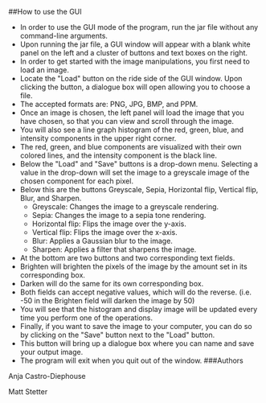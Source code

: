 ##How to use the GUI
- In order to use the GUI mode of the program, run the jar file without any command-line arguments.
- Upon running the jar file, a GUI window will appear with a blank white panel on the left and a cluster of buttons and text boxes on the right.
- In order to get started with the image manipulations, you first need to load an image.
- Locate the "Load" button on the ride side of the GUI window. Upon clicking the button, a dialogue box will open allowing you to choose a file.
- The accepted formats are: PNG, JPG, BMP, and PPM.
- Once an image is chosen, the left panel will load the image that you have chosen, so that you can view and scroll through the image.
- You will also see a line graph histogram of the red, green, blue, and intensity components in the upper right corner.
- The red, green, and blue components are visualized with their own colored lines, and the intensity component is the black line.
- Below the "Load" and "Save" buttons is a drop-down menu. Selecting a value in the drop-down will set the image to a greyscale image of the chosen component for each pixel.
- Below this are the buttons Greyscale, Sepia, Horizontal flip, Vertical flip, Blur, and Sharpen.
    - Greyscale: Changes the image to a greyscale rendering.
    - Sepia: Changes the image to a sepia tone rendering.
    - Horizontal flip: Flips the image over the y-axis.
    - Vertical flip: Flips the image over the x-axis.
    - Blur: Applies a Gaussian blur to the image.
    - Sharpen: Applies a filter that sharpens the image.
- At the bottom are two buttons and two corresponding text fields.
- Brighten will brighten the pixels of the image by the amount set in its corresponding box.
- Darken will do the same for its own corresponding box.
- Both fields can accept negative values, which will do the reverse. (i.e. -50 in the Brighten field will darken the image by 50)
- You will see that the histogram and display image will be updated every time you perform one of the operations.
- Finally, if you want to save the image to your computer, you can do so by clicking on the "Save" button next to the "Load" button.
- This button will bring up a dialogue box where you can name and save your output image.
- The program will exit when you quit out of the window.
###Authors

Anja Castro-Diephouse

Matt Stetter